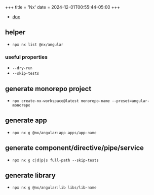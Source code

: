 +++
title = 'Nx'
date = 2024-12-01T00:55:44-05:00
+++

- [doc](https://nx.dev/getting-started/tutorials/angular-monorepo-tutorial)

## helper
- `npx nx list @nx/angular`

### useful properties
- `--dry-run`
- `--skip-tests`

## generate monorepo project
- `npx create-nx-workspace@latest monorepo-name --preset=angular-monorepo`

## generate app
- `npx nx g @nx/angular:app apps/app-name`

## generate component/directive/pipe/service
- `npx nx g c|d|p|s full-path --skip-tests`

## generate library
- `npx nx g @nx/angular:lib libs/lib-name`
